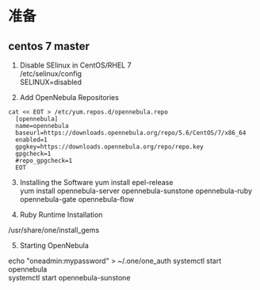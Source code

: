 # 准备 #
## centos 7 master ##

1. Disable SElinux in CentOS/RHEL 7  
  /etc/selinux/config  
  SELINUX=disabled  

2. Add OpenNebula Repositories
  ```
  cat << EOT > /etc/yum.repos.d/opennebula.repo
    [opennebula]
    name=opennebula
    baseurl=https://downloads.opennebula.org/repo/5.6/CentOS/7/x86_64
    enabled=1
    gpgkey=https://downloads.opennebula.org/repo/repo.key
    gpgcheck=1
    #repo_gpgcheck=1
    EOT
  ```

3. Installing the Software
yum install epel-release  
yum install opennebula-server opennebula-sunstone opennebula-ruby opennebula-gate opennebula-flow  

4. Ruby Runtime Installation

/usr/share/one/install_gems  

5. Starting OpenNebula

echo "oneadmin:mypassword" > ~/.one/one_auth
systemctl start opennebula  
systemctl start opennebula-sunstone  
